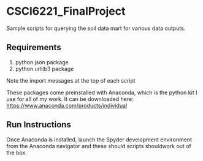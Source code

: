 # CSCI6221_FinalProject

Sample scripts for querying the soil data mart for various data outputs.

## Requirements

1. python json package
2. python urllib3 package

Note the import messages at the top of each script

These packages come preinstalled with Anaconda, which is the python kit I use for all of my work.
It can be downloaded here: https://www.anaconda.com/products/individual

## Run Instructions

Once Anaconda is installed, launch the Spyder development environment from the Anaconda navigator and these should scripts shouldwork out of the box.
